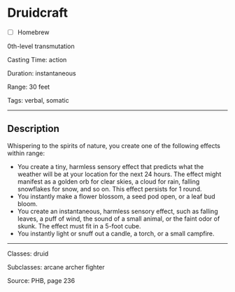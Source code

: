 # Druidcraft

- [ ] Homebrew

0th-level transmutation

Casting Time: action

Duration: instantaneous

Range: 30 feet

Tags: verbal, somatic

---

## Description
Whispering to the spirits of nature, you create one of the following effects within range:
- You create a tiny, harmless sensory effect that predicts what the weather will be at your location for the next 24 hours. The effect might manifest as a golden orb for clear skies, a cloud for rain, falling snowflakes for snow, and so on. This effect persists for 1 round.
- You instantly make a flower blossom, a seed pod open, or a leaf bud bloom.
- You create an instantaneous, harmless sensory effect, such as falling leaves, a puff of wind, the sound of a small animal, or the faint odor of skunk. The effect must fit in a 5-foot cube.
- You instantly light or snuff out a candle, a torch, or a small campfire.

---

Classes: druid

Subclasses: arcane archer fighter

Source: PHB, page 236
